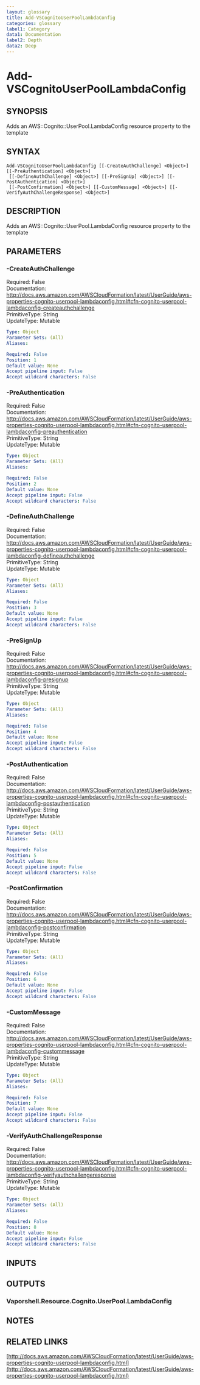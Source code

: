 ```yaml
---
layout: glossary
title: Add-VSCognitoUserPoolLambdaConfig
categories: glossary
label1: Category
data1: Documentation
label2: Depth
data2: Deep
---
```


# Add-VSCognitoUserPoolLambdaConfig

## SYNOPSIS
Adds an AWS::Cognito::UserPool.LambdaConfig resource property to the template

## SYNTAX

```
Add-VSCognitoUserPoolLambdaConfig [[-CreateAuthChallenge] <Object>] [[-PreAuthentication] <Object>]
 [[-DefineAuthChallenge] <Object>] [[-PreSignUp] <Object>] [[-PostAuthentication] <Object>]
 [[-PostConfirmation] <Object>] [[-CustomMessage] <Object>] [[-VerifyAuthChallengeResponse] <Object>]
```

## DESCRIPTION
Adds an AWS::Cognito::UserPool.LambdaConfig resource property to the template

## PARAMETERS

### -CreateAuthChallenge
Required: False    
Documentation: http://docs.aws.amazon.com/AWSCloudFormation/latest/UserGuide/aws-properties-cognito-userpool-lambdaconfig.html#cfn-cognito-userpool-lambdaconfig-createauthchallenge    
PrimitiveType: String    
UpdateType: Mutable

```yaml
Type: Object
Parameter Sets: (All)
Aliases: 

Required: False
Position: 1
Default value: None
Accept pipeline input: False
Accept wildcard characters: False
```

### -PreAuthentication
Required: False    
Documentation: http://docs.aws.amazon.com/AWSCloudFormation/latest/UserGuide/aws-properties-cognito-userpool-lambdaconfig.html#cfn-cognito-userpool-lambdaconfig-preauthentication    
PrimitiveType: String    
UpdateType: Mutable

```yaml
Type: Object
Parameter Sets: (All)
Aliases: 

Required: False
Position: 2
Default value: None
Accept pipeline input: False
Accept wildcard characters: False
```

### -DefineAuthChallenge
Required: False    
Documentation: http://docs.aws.amazon.com/AWSCloudFormation/latest/UserGuide/aws-properties-cognito-userpool-lambdaconfig.html#cfn-cognito-userpool-lambdaconfig-defineauthchallenge    
PrimitiveType: String    
UpdateType: Mutable

```yaml
Type: Object
Parameter Sets: (All)
Aliases: 

Required: False
Position: 3
Default value: None
Accept pipeline input: False
Accept wildcard characters: False
```

### -PreSignUp
Required: False    
Documentation: http://docs.aws.amazon.com/AWSCloudFormation/latest/UserGuide/aws-properties-cognito-userpool-lambdaconfig.html#cfn-cognito-userpool-lambdaconfig-presignup    
PrimitiveType: String    
UpdateType: Mutable

```yaml
Type: Object
Parameter Sets: (All)
Aliases: 

Required: False
Position: 4
Default value: None
Accept pipeline input: False
Accept wildcard characters: False
```

### -PostAuthentication
Required: False    
Documentation: http://docs.aws.amazon.com/AWSCloudFormation/latest/UserGuide/aws-properties-cognito-userpool-lambdaconfig.html#cfn-cognito-userpool-lambdaconfig-postauthentication    
PrimitiveType: String    
UpdateType: Mutable

```yaml
Type: Object
Parameter Sets: (All)
Aliases: 

Required: False
Position: 5
Default value: None
Accept pipeline input: False
Accept wildcard characters: False
```

### -PostConfirmation
Required: False    
Documentation: http://docs.aws.amazon.com/AWSCloudFormation/latest/UserGuide/aws-properties-cognito-userpool-lambdaconfig.html#cfn-cognito-userpool-lambdaconfig-postconfirmation    
PrimitiveType: String    
UpdateType: Mutable

```yaml
Type: Object
Parameter Sets: (All)
Aliases: 

Required: False
Position: 6
Default value: None
Accept pipeline input: False
Accept wildcard characters: False
```

### -CustomMessage
Required: False    
Documentation: http://docs.aws.amazon.com/AWSCloudFormation/latest/UserGuide/aws-properties-cognito-userpool-lambdaconfig.html#cfn-cognito-userpool-lambdaconfig-custommessage    
PrimitiveType: String    
UpdateType: Mutable

```yaml
Type: Object
Parameter Sets: (All)
Aliases: 

Required: False
Position: 7
Default value: None
Accept pipeline input: False
Accept wildcard characters: False
```

### -VerifyAuthChallengeResponse
Required: False    
Documentation: http://docs.aws.amazon.com/AWSCloudFormation/latest/UserGuide/aws-properties-cognito-userpool-lambdaconfig.html#cfn-cognito-userpool-lambdaconfig-verifyauthchallengeresponse    
PrimitiveType: String    
UpdateType: Mutable

```yaml
Type: Object
Parameter Sets: (All)
Aliases: 

Required: False
Position: 8
Default value: None
Accept pipeline input: False
Accept wildcard characters: False
```

## INPUTS

## OUTPUTS

### Vaporshell.Resource.Cognito.UserPool.LambdaConfig

## NOTES

## RELATED LINKS

[http://docs.aws.amazon.com/AWSCloudFormation/latest/UserGuide/aws-properties-cognito-userpool-lambdaconfig.html](http://docs.aws.amazon.com/AWSCloudFormation/latest/UserGuide/aws-properties-cognito-userpool-lambdaconfig.html)

